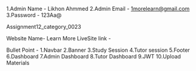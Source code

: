 1.Admin Name - Likhon Ahmmed
2.Admin Email - 1morelearn@gmail.com
3.Password - 123Aa@


Assignment12_category_0023

Website Name- Learn More
LiveSite link -

Bullet Point - 1.Navbar
               2.Banner
               3.Study Session
               4.Tutor session
               5.Footer
               6.Dashboard
               7.Admin Dashboard
               8.Tutor Dashboard
               9.JWT
               10.Upload Materials


